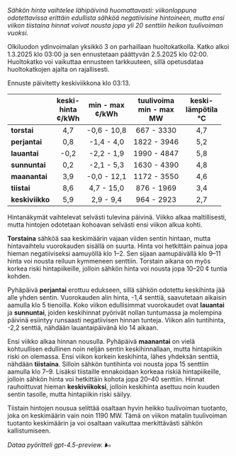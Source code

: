 *Sähkön hinta vaihtelee lähipäivinä huomattavasti: viikonloppuna odotettavissa erittäin edullista sähköä negatiivisine hintoineen, mutta ensi viikon tiistaina hinnat voivat nousta jopa yli 20 senttiin heikon tuulivoiman vuoksi.*

Olkiluodon ydinvoimalan yksikkö 3 on parhaillaan huoltokatkolla. Katko alkoi 1.3.2025 klo 03:00 ja sen ennustetaan päättyvän 2.5.2025 klo 02:00. Huoltokatko voi vaikuttaa ennusteen tarkkuuteen, sillä opetusdataa huoltokatkojen ajalta on rajallisesti.

Ennuste päivitetty keskiviikkona klo 03:13.

|              | keski-<br>hinta<br>¢/kWh | min - max<br>¢/kWh | tuulivoima<br>min - max<br>MW | keski-<br>lämpötila<br>°C |
|:-------------|:----------------:|:----------------:|:-------------:|:-------------:|
| **torstai**  |        4,7       |    -0,6 - 10,8   |     667 - 3330     |      4,7      |
| **perjantai**|        0,8       |    -1,4 - 4,0    |    1822 - 3946     |      5,2      |
| **lauantai** |       -0,2       |    -2,2 - 1,9    |    1990 - 4847     |      5,8      |
| **sunnuntai**|        0,2       |    -2,1 - 5,3    |    1630 - 4390     |      4,8      |
| **maanantai**|        3,9       |    -0,0 - 12,1   |    1172 - 3550     |      4,6      |
| **tiistai**  |        8,6       |     4,7 - 15,0   |     876 - 1969     |      3,4      |
| **keskiviikko**|      5,9       |     2,9 - 9,4    |     964 - 2923     |      2,7      |

Hintanäkymät vaihtelevat selvästi tulevina päivinä. Viikko alkaa maltillisesti, mutta hintojen odotetaan kohoavan selvästi ensi viikon alkua kohti.

**Torstaina** sähköä saa keskimäärin vajaan viiden sentin hintaan, mutta hintavaihtelu vuorokauden sisällä on suurta. Hinta voi hetkittäin painua jopa hieman negatiiviseksi aamuyöllä klo 1–2. Sen sijaan aamupäivällä klo 9–11 hinta voi nousta reiluun kymmeneen senttiin. Torstain aikana on myös korkea riski hintapiikeille, jolloin sähkön hinta voi nousta jopa 10–20 ¢ tuntia kohden.

Pyhäpäivä **perjantai** erottuu edukseen, sillä sähkön odotettu keskihinta jää alle yhden sentin. Vuorokauden alin hinta, -1,4 senttiä, saavutetaan aikaisin aamulla klo 5 tienoilla. Koko viikon edullisimmat vuorokaudet ovat **lauantai** ja **sunnuntai**, joiden keskihinnat pyörivät nollan tuntumassa ja molempina päivinä esiintyy runsaasti negatiivisen hinnan tunteja. Viikon alin tuntihinta, -2,2 senttiä, nähdään lauantaipäivänä klo 14 aikaan.

Ensi viikko alkaa hinnan nousulla. Pyhäpäivä **maanantai** on vielä kohtuullisen edullinen noin neljän sentin keskihinnallaan, mutta hintapiikin riski on olemassa. Ensi viikon korkein keskihinta, lähes yhdeksän senttiä, nähdään **tiistaina**. Silloin sähkön tuntihinta voi nousta jopa 15 senttiin aamulla klo 7–9. Lisäksi tiistaille ennakoidaan korkeaa riskiä hintapiikeille, jolloin sähkön hinta voi hetkittäin kohota jopa 20–40 senttiin. Hinnat rauhoittuvat hieman **keskiviikoksi**, jolloin keskihinta asettuu noin kuuden sentin tasolle, mutta hintapiikin riski säilyy.

Tiistain hintojen nousua selittää osaltaan hyvin heikko tuulivoiman tuotanto, joka on keskimäärin vain noin 1190 MW. Tämä on viikon matalin tuulivoiman tuotanto keskimäärin ja voi osaltaan vaikuttaa merkittävästi sähkön kallistumiseen.

*Dataa pyöritteli gpt-4.5-preview.* 🌬️
